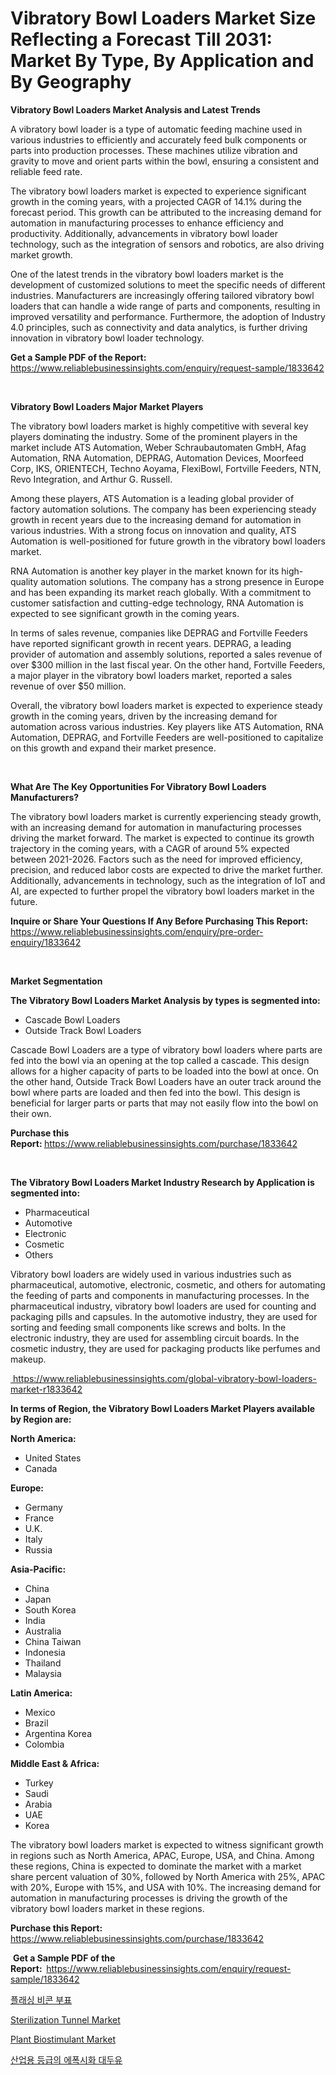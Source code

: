 <p><h1>Vibratory Bowl Loaders Market Size Reflecting a Forecast Till 2031: Market By Type, By Application and By Geography</h1></p><p><strong>Vibratory Bowl Loaders Market Analysis and Latest Trends</strong></p>
<p><p>A vibratory bowl loader is a type of automatic feeding machine used in various industries to efficiently and accurately feed bulk components or parts into production processes. These machines utilize vibration and gravity to move and orient parts within the bowl, ensuring a consistent and reliable feed rate.</p><p>The vibratory bowl loaders market is expected to experience significant growth in the coming years, with a projected CAGR of 14.1% during the forecast period. This growth can be attributed to the increasing demand for automation in manufacturing processes to enhance efficiency and productivity. Additionally, advancements in vibratory bowl loader technology, such as the integration of sensors and robotics, are also driving market growth.</p><p>One of the latest trends in the vibratory bowl loaders market is the development of customized solutions to meet the specific needs of different industries. Manufacturers are increasingly offering tailored vibratory bowl loaders that can handle a wide range of parts and components, resulting in improved versatility and performance. Furthermore, the adoption of Industry 4.0 principles, such as connectivity and data analytics, is further driving innovation in vibratory bowl loader technology.</p></p>
<p><strong>Get a Sample PDF of the Report:&nbsp;</strong> <a href="https://www.reliablebusinessinsights.com/enquiry/request-sample/1833642">https://www.reliablebusinessinsights.com/enquiry/request-sample/1833642</a></p>
<p>&nbsp;</p>
<p><strong>Vibratory Bowl Loaders Major Market Players</strong></p>
<p><p>The vibratory bowl loaders market is highly competitive with several key players dominating the industry. Some of the prominent players in the market include ATS Automation, Weber Schraubautomaten GmbH, Afag Automation, RNA Automation, DEPRAG, Automation Devices, Moorfeed Corp, IKS, ORIENTECH, Techno Aoyama, FlexiBowl, Fortville Feeders, NTN, Revo Integration, and Arthur G. Russell.</p><p>Among these players, ATS Automation is a leading global provider of factory automation solutions. The company has been experiencing steady growth in recent years due to the increasing demand for automation in various industries. With a strong focus on innovation and quality, ATS Automation is well-positioned for future growth in the vibratory bowl loaders market.</p><p>RNA Automation is another key player in the market known for its high-quality automation solutions. The company has a strong presence in Europe and has been expanding its market reach globally. With a commitment to customer satisfaction and cutting-edge technology, RNA Automation is expected to see significant growth in the coming years.</p><p>In terms of sales revenue, companies like DEPRAG and Fortville Feeders have reported significant growth in recent years. DEPRAG, a leading provider of automation and assembly solutions, reported a sales revenue of over $300 million in the last fiscal year. On the other hand, Fortville Feeders, a major player in the vibratory bowl loaders market, reported a sales revenue of over $50 million.</p><p>Overall, the vibratory bowl loaders market is expected to experience steady growth in the coming years, driven by the increasing demand for automation across various industries. Key players like ATS Automation, RNA Automation, DEPRAG, and Fortville Feeders are well-positioned to capitalize on this growth and expand their market presence.</p></p>
<p>&nbsp;</p>
<p><strong>What Are The Key Opportunities For Vibratory Bowl Loaders Manufacturers?</strong></p>
<p><p>The vibratory bowl loaders market is currently experiencing steady growth, with an increasing demand for automation in manufacturing processes driving the market forward. The market is expected to continue its growth trajectory in the coming years, with a CAGR of around 5% expected between 2021-2026. Factors such as the need for improved efficiency, precision, and reduced labor costs are expected to drive the market further. Additionally, advancements in technology, such as the integration of IoT and AI, are expected to further propel the vibratory bowl loaders market in the future.</p></p>
<p><strong>Inquire or Share Your Questions If Any Before Purchasing This Report:</strong> <a href="https://www.reliablebusinessinsights.com/enquiry/pre-order-enquiry/1833642">https://www.reliablebusinessinsights.com/enquiry/pre-order-enquiry/1833642</a></p>
<p>&nbsp;</p>
<p><strong>Market Segmentation</strong></p>
<p><strong>The Vibratory Bowl Loaders Market Analysis by types is segmented into:</strong></p>
<p><ul><li>Cascade Bowl Loaders</li><li>Outside Track Bowl Loaders</li></ul></p>
<p><p>Cascade Bowl Loaders are a type of vibratory bowl loaders where parts are fed into the bowl via an opening at the top called a cascade. This design allows for a higher capacity of parts to be loaded into the bowl at once. On the other hand, Outside Track Bowl Loaders have an outer track around the bowl where parts are loaded and then fed into the bowl. This design is beneficial for larger parts or parts that may not easily flow into the bowl on their own.</p></p>
<p><strong>Purchase this Report:&nbsp;</strong><a href="https://www.reliablebusinessinsights.com/purchase/1833642">https://www.reliablebusinessinsights.com/purchase/1833642</a></p>
<p>&nbsp;</p>
<p><strong>The Vibratory Bowl Loaders Market Industry Research by Application is segmented into:</strong></p>
<p><ul><li>Pharmaceutical</li><li>Automotive</li><li>Electronic</li><li>Cosmetic</li><li>Others</li></ul></p>
<p><p>Vibratory bowl loaders are widely used in various industries such as pharmaceutical, automotive, electronic, cosmetic, and others for automating the feeding of parts and components in manufacturing processes. In the pharmaceutical industry, vibratory bowl loaders are used for counting and packaging pills and capsules. In the automotive industry, they are used for sorting and feeding small components like screws and bolts. In the electronic industry, they are used for assembling circuit boards. In the cosmetic industry, they are used for packaging products like perfumes and makeup.</p></p>
<p><a href="https://www.reliablebusinessinsights.com/global-vibratory-bowl-loaders-market-r1833642">&nbsp;https://www.reliablebusinessinsights.com/global-vibratory-bowl-loaders-market-r1833642</a></p>
<p><strong>In terms of Region, the Vibratory Bowl Loaders Market Players available by Region are:</strong></p>
<p>
    <p> <strong> North America: </strong>
        <ul>
            <li>United States</li>
            <li>Canada</li>
        </ul>
        </p> 
    <p> <strong> Europe: </strong>
        <ul>
            <li>Germany</li>
            <li>France</li>
            <li>U.K.</li>
            <li>Italy</li>
            <li>Russia</li>
        </ul>
        </p> 
    <p> <strong> Asia-Pacific: </strong>
        <ul>
            <li>China</li>
            <li>Japan</li>
            <li>South Korea</li>
            <li>India</li>
            <li>Australia</li>
            <li>China Taiwan</li>
            <li>Indonesia</li>
            <li>Thailand</li>
            <li>Malaysia</li>
        </ul>
        </p> 
    <p> <strong> Latin America: </strong>
        <ul>
            <li>Mexico</li>
            <li>Brazil</li>
            <li>Argentina Korea</li>
            <li>Colombia</li>
        </ul>
        </p> 
    <p> <strong> Middle East & Africa: </strong>
        <ul>
            <li>Turkey</li>
            <li>Saudi</li>
            <li>Arabia</li>
            <li>UAE</li>
            <li>Korea</li>
        </ul>
    </p>
    </p>
<p><p>The vibratory bowl loaders market is expected to witness significant growth in regions such as North America, APAC, Europe, USA, and China. Among these regions, China is expected to dominate the market with a market share percent valuation of 30%, followed by North America with 25%, APAC with 20%, Europe with 15%, and USA with 10%. The increasing demand for automation in manufacturing processes is driving the growth of the vibratory bowl loaders market in these regions.</p></p>
<p><strong>Purchase this Report: </strong><a href="https://www.reliablebusinessinsights.com/purchase/1833642">https://www.reliablebusinessinsights.com/purchase/1833642</a></p>
<p>&nbsp;<strong>Get a Sample PDF of the Report:&nbsp;&nbsp;</strong><a href="https://www.reliablebusinessinsights.com/enquiry/request-sample/1833642">https://www.reliablebusinessinsights.com/enquiry/request-sample/1833642</a></p>
<p><strong></strong></p>
<p><p><a href="https://medium.com/@kathyorton6556/%ED%94%8C%EB%9E%98%EC%8B%B1-%EB%B9%84%EC%BD%98-%EB%B6%84%EC%95%BC-%EC%8B%9C%EC%9E%A5-cagr-%EC%8B%9C%EC%9E%A5-%ED%8A%B8%EB%A0%8C%EB%93%9C-%EB%B0%8F-%EC%84%B1%EC%9E%A5-%EC%A0%84%EB%9E%B5%EC%97%90-%EB%8C%80%ED%95%9C-%ED%86%B5%EC%B0%B0%EB%A0%A5-2f811716a2bf">플래싱 비콘 부표</a></p><p><a href="https://www.linkedin.com/pulse/sterilization-tunnel-market-size-trends-complete-industry-rdkfe">Sterilization Tunnel Market</a></p><p><a href="https://www.linkedin.com/pulse/plant-biostimulant-market-competitive-analysis-trends-forecast-gejae">Plant Biostimulant Market</a></p><p><a href="https://medium.com/@kirstenhintz/%EA%B3%B5%EC%97%85-%EB%93%B1%EA%B8%89%EC%9D%98-%EC%97%90%ED%8F%AD%EC%8B%9C%ED%99%94%EB%90%9C-%EB%8C%80%EB%91%90-%EC%98%A4%EC%9D%BC-%EC%8B%9C%EC%9E%A5%EC%9D%80-%EC%8B%9C%EC%9E%A5-%EC%A0%90%EC%9C%A0%EC%9C%A8-%EC%8B%9C%EC%9E%A5-%ED%8A%B8%EB%A0%8C%EB%93%9C-%EB%B0%8F-%EC%8B%9C%EC%9E%A5-%EC%84%B1%EC%9E%A5%EC%97%90-%EB%8C%80%ED%95%9C-%EC%A0%95%EB%B3%B4%EB%A5%BC-%EC%A0%9C%EA%B3%B5%ED%95%A9%EB%8B%88%EB%8B%A4-08d525197f22">산업용 등급의 에폭시화 대두유</a></p></p>